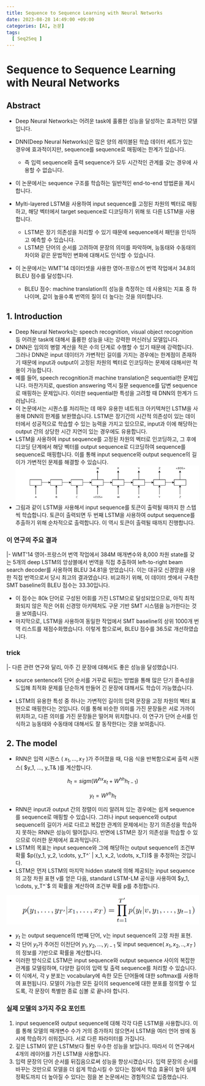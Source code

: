 ```yaml
---
title: Sequence to Sequence Learning with Neural Networks
date: 2023-08-28 14:49:00 +09:00
categories: [AI, 논문]
tags:
  [ Seq2Seq ]
---
```


# Sequence to Sequence Learning with Neural Networks

## Abstract

- Deep Neural Networks는 어려운 task에 훌륭한 성능을 달성하는 효과적인 모델입니다.
- DNN(Deep Neural Networks)은 많은 양의 레이블된 학습 데이터 세트가 있는 경우에 효과적이지만, sequence를 sequence로 매핑에는 한계가 있습니다.
  - 즉 입력 sequence와 출력 sequence가 모두 시간적인 관계를 갖는 경우에 사용할 수 없습니다.
    
- 이 논문에서는 sequence 구조를 학습하는 일반적인 end-to-end 방법론을 제시합니다.
- Mylti-layered LSTM을 사용하여 input sequence를 고정된 차원의 벡터로 매핑하고, 해당 벡터에서 target sequence로 디코딩하기 위해 또 다른 LSTM을 사용합니다.
  - LSTM은 장기 의존성을 처리할 수 있기 때문에 sequence에서 패턴을 인식하고 예측할 수 있습니다.
  - LSTM은 단어의 순서를 고려하여 문장의 의미를 파악하며, 능동태와 수동태의 차이와 같은 문법적인 변화에 대해서도 인식할 수 있습니다.
    
- 이 논문에서는 WMT'14 데이터셋을 사용한 영어-프랑스어 번역 작업에서 34.8의 BLEU 점수를 달성합니다.
  - BLEU 점수: machine translation의 성능을 측정하는 데 사용되는 지표 중 하나이며, 값이 높을수록 번역의 질이 더 높다는 것을 의미합니다.

## 1. Introduction

- Deep Neural Networks는 speech recognition, visual object recognition 등 어려운 task에 대해서 훌륭한 성능을 내는 강력한 머신러닝 모델입니다.
- DNN은 임의의 병렬 계산을 적은 수의 단계로 수행할 수 있기 때문에 강력합니다. 그러나 DNN은 input 데이터가 가변적인 길이를 가지는 경우에는 한계점이 존재하기 때문에 input과 output이 고정된 차원의 벡터로 인코딩하는 문제에 대해서만 적용이 가능합니다.
- 예를 들어, speech recognition과 machine translation은 sequential한 문제입니다. 마찬가지로, question answering 역시 질문 sequence를 답변 sequence로 매핑하는 문제입니다. 이러한 sequential한 특성을 고려할 때 DNN의 한계가 드러납니다.
- 이 논문에서는 시퀀스를 처리하는 데 매우 유용한 네트워크 아키텍쳐인 LSTM을 사용해 DNN의 한계를 보완했습니다. LSTM은 장기간의 시간적 의존성이 있는 데이터에서 성공적으로 학습할 수 있는 능력을 가지고 있으므로, input과 이에 해당하는 output 간의 상당한 시간 지연이 있는 경우에도 유용합니다. 
- LSTM을 사용하여 input sequence를 고정된 차원의 벡터로 인코딩하고, 그 후에 디코딩 단계에서 해당 벡터를 output sequence로 디코딩하여 sequence를 sequence로 매핑합니다. 이를 통해 input sequence와 output sequence의 길이가 가변적인 문제를 해결할 수 있습니다.
![Fig1](/assets/img/fig1.png)
- 그림과 같이 LSTM을 사용해서 input sequence를 <EOS> 토큰이 출력될 때까지 한 스텝씩 학습합니다. <EOS> 토큰이 출력되면 두 번째 LSTM을 사용하여 output sequence를 추출하기 위해 순차적으로 출력합니다. 이 역시 <EOS> 토큰이 출력될 때까지 진행합니다.

### 이 연구의 주요 결과
|- WMT'14 영어-프랑스어 번역 작업에서 384M 매개변수와 8,000 차원 state를 갖는 5개의 deep LSTM의 앙상블에서 번역을 직접 추출하여 left-to-right beam search decoder를 사용하여 BLEU 34.81을 얻었습니다. 이는 대규모 신경망을 사용한 직접 번역으로서 당시 최고의 결과였습니다. 비교하기 위해, 이 데이터 셋에서 구축한 SMT baseline의 BLEU 점수는 33.30입니다.
- 이 점수는 80k 단어로 구성된 어휘를 가진 LSTM으로 달성되었으므로, 아직 최적화되지 않은 작은 어휘 신경망 아키텍처도 구문 기반 SMT 시스템을 능가한다는 것을 보여줍니다.
- 마지막으로, LSTM을 사용하여 동일한 작업에서 SMT baseline의 상위 1000개 번역 리스트를 재점수화했습니다. 이렇게 함으로써, BLEU 점수를 36.5로 개선하였습니다.

### trick
|- 다른 관련 연구와 달리, 아주 긴 문장에 대해서도 좋은 성능을 달성했습니다.
- source sentence의 단어 순서를 거꾸로 뒤집는 방법을 통해 많은 단기 종속성을 도입해 최적화 문제를 단순하게 만들어 긴 문장에 대해서도 학습이 가능했습니다.


- LSTM의 유용한 특성 중 하나는 가변적인 길이의 입력 문장을 고정 차원의 벡터 표현으로 매핑한다는 것입니다. 이를 통해 비슷한 의미를 가진 문장들은 서로 가까이 위치하고, 다른 의미를 가진 문장들은 떨어져 위치합니다. 이 연구가 단어 순서를 인식하고 능동태와 수동태에 대해서도 잘 동작한다는 것을 보여줍니다.

## 2. The model
- RNN은 입력 시퀀스 ( $x_1, ..., x_T$ )가 주어졌을 때, 다음 식을 반복함으로써 출력 시퀀스( $y_1, ..., y_T& )를 계산합니다.

$$ h_t = sigm{(W^{hx}x_t + W^{hh}h_{t-1}}) $$

$$ y_t = W^{yh}h_t $$

- RNN은 input과 output 간의 정렬이 미리 알려져 있는 경우에는 쉽게 sequence를 sequence로 매핑할 수 있습니다. 그러나 input sequence와 output sequence의 길이가 서로 다르고 복잡한 관계의 문제에서는 장기 의존성을 학습하지 못하는 RNN은 성능이 떨어집니다. 반면에 LSTM은 장기 의존성을 학습할 수 있으므로 이러한 문제에서 효과적입니다.
- LSTM의 목표는 input sequence와 그에 해당하는 output sequence의 조건부 확률 $p({y_1, y_2, \cdots, y_T^` | x_1, x_2, \cdots, x_T})$ 을 추정하는 것입니다.
- LSTM은 먼저 LSTM의 마지막 hidden state에 의해 제공되는 input sequence의 고정 차원 표현 v를 얻은 다음, standard LSTM-LM 공식을 사용하여 $y_1, \cdots, y_T^`$ 의 확률을 계산하여 조건부 확률 p를 추정합니다.

![lstm](/assets/img/lstm.png)
- $y_t$ 는 output sequence의 t번째 단어, v는 input sequence의 고정 차원 표현.
- 각 단어 $y_t$가 주어진 이전단어 $y_1, y_2, ..., y_{i-1}$ 및 input sequence( $x_1, x_2, .., x_T$ )의 정보를 기반으로 확률을 계산합니다.
- 이러한 방식으로 LSTM은 input sequence와 output sequence 사이의 복잡한 관계를 모델링하며, 다양한 길이의 입력 및 출력 sequence를 처리할 수 있습니다.
- 이 식에서, 각 y 분포는 vocabulary에 속한 모든 단어들에 대한 softmax를 사용하여 표현됩니다. 모델이 가능한 모든 길이의 sequence에 대한 분포를 정의할 수 있도록, 각 문장이 특별한 종료 심볼 <EOS>로 끝나야 합니다.

### 실제 모델의 3가지 주요 포인트
1. input sequence와 output sequence에 대해 각각 다른 LSTM을 사용합니다. 이를 통해 모델의 매개변수 수가 거의 증가하지 않으면서 LSTM을 여러 언어 쌍에 동시에 학습하기 쉬워집니다. 서로 다른 파라미터를 가집니다.
2. 깊은 LSTM이 얕은 LSTM보다 훨씬 우수한 성능을 보입니다. 따라서 이 연구에서 4개의 레이어를 가진 LSTM을 사용합니다.
3. 입력 문장의 단어 순서를 뒤집음으로써 성능을 향상시켰습니다. 입력 문장의 순서를 바꾸는 것만으로 모델을 더 쉽게 학습시킬 수 있다는 점에서 학습 효율이 높아 실제 정확도까지 더 높아질 수 있다는 점을 본 논문에서는 경험적으로 입증했습니다.   
